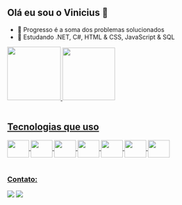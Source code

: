 ## **Olá eu sou o Vinicius** 👋

- 🔭 Progresso é a soma dos problemas solucionados
- 🌱 Estudando .NET, C#, HTML & CSS, JavaScript & SQL

<div align="left">
  <a href="https://github.com/vinivdev">
  <img height="123em" src="https://github-readme-stats.vercel.app/api?username=vinivdev&show_icons=true&theme=apprentice&include_all_commits=true&count_private=true"/>
  <img height="121em" src="https://github-readme-stats.vercel.app/api/top-langs/?username=vinivdev&layout=compact&langs_count=7&theme=apprentice"/>
</div><br> 

## Tecnologias que uso
<div style="display: inline_block">
  <img align="center" height="40" width="50" src="https://cdn.jsdelivr.net/gh/devicons/devicon/icons/csharp/csharp-original.svg">
  <img align="center" height="40" width="50" src="https://cdn.jsdelivr.net/gh/devicons/devicon/icons/git/git-original.svg ">
  <img align="center" height="40" width="50" src="https://cdn.jsdelivr.net/gh/devicons/devicon/icons/html5/html5-original.svg">
  <img align="center" height="40" width="50" src="https://cdn.jsdelivr.net/gh/devicons/devicon/icons/css3/css3-original.svg">
  <img align="center" height="40" width="50" src="https://cdn.jsdelivr.net/gh/devicons/devicon/icons/dot-net/dot-net-plain-wordmark.svg">
  <img align="center" height="40" width="50" src="https://cdn.jsdelivr.net/gh/devicons/devicon/icons/microsoftsqlserver/microsoftsqlserver-plain.svg">
  <img align="center" height="40" width="50" src="https://cdn.jsdelivr.net/gh/devicons/devicon/icons/trello/trello-plain.svg">
</div><br>

 ### Contato:
<div>
    <a href="https://www.linkedin.com/in/vinicius-de-paula-silva-2614b5189/" ><img src="https://img.shields.io/badge/LinkedIn-0077B5?style=for-the-badge&logo=linkedin&logoColor=white"></a>
    <a href="mailto:vinivwk@gmail.com"><img src="https://img.shields.io/badge/Gmail-D14836?style=for-the-badge&logo=gmail&logoColor=white"></a>
</div>